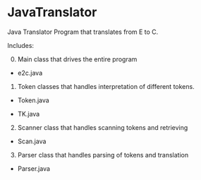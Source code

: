 JavaTranslator
==============


Java Translator Program that translates from E to C.


Includes:

  0. Main class that drives the entire program

  * e2c.java
  
  1. Token classes that handles interpretation of different tokens.
  
  * Token.java
  
  * TK.java
  
  2. Scanner class that handles scanning tokens and retrieving 
  
  * Scan.java

  3. Parser class that handles parsing of tokens and translation

  * Parser.java
